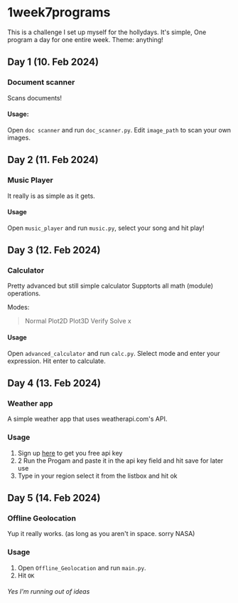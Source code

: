 # 1week7programs

This is a challenge I set up myself for the hollydays. It's simple, One program a day for one entire week. 
Theme: anything!


## Day 1 (10. Feb 2024)
### Document scanner
Scans documents! 

#### Usage:

Open `doc scanner` and run `doc_scanner.py`. Edit `image_path` to scan your own images.


## Day 2 (11. Feb 2024)
### Music Player
It really is as simple as it gets.

#### Usage
Open `music_player` and run `music.py`, select your song and hit play!

## Day 3 (12. Feb 2024)
### Calculator
Pretty advanced but still simple calculator
Supptorts all math (module) operations.

Modes:
> Normal
> Plot2D
> Plot3D
> Verify
> Solve x

#### Usage
Open `advanced_calculator` and run `calc.py`.
Slelect mode and enter your expression. Hit enter to calculate.

## Day 4 (13. Feb 2024)
### Weather app
A simple weather app that uses weatherapi.com's API.
### Usage
1. Sign up [here](https://www.weatherapi.com/signup.aspx) to get you free api key
2. 2 Run the Progam and paste it in the api key field and hit save for later use
3. Type in your region select it from the listbox and hit ok
   
## Day 5 (14. Feb 2024)
### Offline Geolocation
Yup it really works. (as long as you aren't in space. sorry NASA)
### Usage
1. Open `Offline_Geolocation` and run `main.py`.
2. Hit `OK`

###### Yes I'm running out of ideas